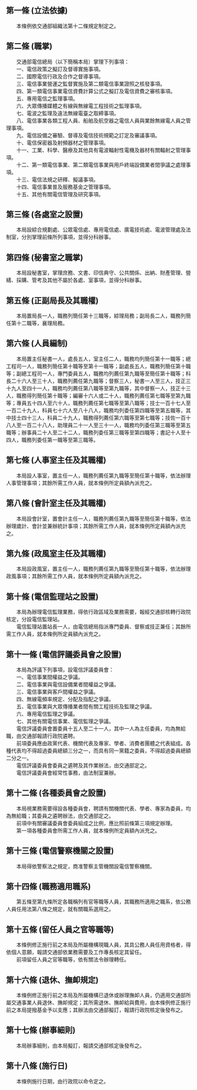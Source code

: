 第一條 (立法依據)
-----------------
　　本條例依交通部組織法第十二條規定制定之。  


第二條 (職掌)
-------------
　　交通部電信總局（以下簡稱本局）掌理下列事項：  
　　一、電信政策之擬訂及督導實施事項。  
　　二、國際電信行政及合作之督導事項。  
　　三、電信事業營運之監督實施及第二類電信事業證照之核發事項。  
　　四、第一類電信事業電信資費計算公式之擬訂及電信資費之審核事項。  
　　五、專用電信之監理事項。  
　　六、大眾傳播媒體之有線與無線電工程技術之監理事項。  
　　七、電波之監理及違法無線電臺之取締事項。  
　　八、電信事業各類工程人員、船舶及航空器之電信人員與業餘無線電人員之管理事項。  
　　九、電信設備之審驗、督導及電信技術規範之訂定及審議事項。  
　　十、電信保密器及射頻器材之管理事項。  
　　十一、工業、科學、醫療及其他具有電波輻射性電機及器材有關輻射之管理事項。  
　　十二、第一類電信事業、第二類電信事業與用戶終端設備業者間爭議之處理事項。  
　　十三、電信法規之研釋、擬議事項。  
　　十四、電信事業普及服務基金之管理事項。  
　　十五、其他有關電信管理及研究事項。  


第三條 (各處室之設置)
---------------------
　　本局設綜合規劃處、公眾電信處、專用電信處、廣電技術處、電波管理處及法制室，分別掌理前條所列事項，並得分科辦事。  


第四條 (秘書室之職掌)
---------------------
　　本局設秘書室，掌理庶務、文書、印信典守、公共關係、出納、財產管理、營繕、採購、管考及其他不屬於各處、室事項，並得分科辦事。  


第五條 (正副局長及其職權)
-------------------------
　　本局置局長一人，職務列簡任第十三職等，綜理局務；副局長二人，職務列簡任第十二職等，襄理局務。  


第六條 (人員編制)
-----------------
　　本局置主任秘書一人，處長五人，室主任二人，職務均列簡任第十一職等；總工程司一人，職務列簡任第十職等至第十一職等；副處長五人，職務列簡任第十職等；副總工程司一人，專門委員五人，職務均列薦任第九職等至簡任第十職等；科長二十六人至三十人，職務列薦任第九職等；督察三人，秘書一人至三人，技正三十九人至四十一人，職務均列薦任第八職等至第九職等，其中督察一人，技正十三人，職務得列簡任第十職等；編審十六人或二十人，職務列薦任第七職等至第九職等；專員五十四人至六十人，職務列薦任第七職等至第八職等；技士一百十七人至一百二十九人，科員七十六人至八十八人，職務均列委任第四職等至第五職等，其中技士四十三人，科員二十九人，職務得列薦任第六職等至第七職等；技佐一百十八人至一百二十八人，助理員二十一人至三十一人，職務均列委任第三職等至第五職等；辦事員二十人至二十二人，職務列委任第三職等至第四職等；書記十人至十四人，職務列委任第一職等至第三職等。  


第七條 (人事室主任及其職權)
---------------------------
　　本局設人事室，置主任一人，職務列薦任第九職等至簡任第十職等，依法辦理人事管理事項；其餘所需工作人員，就本條例所定員額內派充之。  


第八條 (會計室主任及其職權)
---------------------------
　　本局設會計室，置會計主任一人，職務列薦任第九職等至簡任第十職等，依法辦理歲計、會計並兼辦統計事項；其餘所需工作人員，就本條例所定員額內派充之。  


第九條 (政風室主任及其職權)
---------------------------
　　本局設政風室，置主任一人，職務列薦任第九職等至簡任第十職等，依法辦理政風事項；其餘所需工作人員，就本條例所定員額內派充之。  


第十條 (電信監理站之設置)
-------------------------
　　本局為辦理電信監理業務，得依行政區域及業務需要，報經交通部核轉行政院核定，分設電信監理站。  
　　電信監理站置站長一人，由電信總局指派專門委員、督察或技正兼任；其餘所需工作人員，就本條例所定員額內派充之。  


第十一條 (電信評議委員會之設置)
-------------------------------
　　本局為評議下列事項，設電信評議委員會：  
　　一、電信事業間權益之爭議。  
　　二、電信事業與電信設備業者間權益之爭議。  
　　三、電信事業與客戶間權益之爭議。  
　　四、無線電頻率規定、分配及指配之爭議。  
　　五、電信事業與大眾傳播業者間有關工程技術及監理之爭議。  
　　六、專用電信監理之爭議。  
　　七、其他有關電信事業、電信監理之爭議。  
　　電信評議委員會置委員十五人至二十一人，其中一人為主任委員，均為無給職，由交通部報請行政院遴聘。  
　　前項委員應由政黨代表、機關代表及專家、學者、消費者團體之代表組成。各種代表均不得超過委員總額三分之一，而具有同一黨籍之委員，不得超過委員總額二分之一。  
　　電信評議委員會委員之遴聘及其作業辦法，由交通部定之。  
　　電信評議委員會經常性事務，由法制室兼辦。  


第十二條 (各種委員會之設置)
---------------------------
　　本局視業務需要得設各種委員會，聘請有關機關代表、學者、專家為委員，均為無給職；其委員之遴聘辦法，由交通部定之。  
　　前項中有關審議委員會委員組成之比例，應比照前條第三項規定辦理。  
　　第一項各種委員會所需工作人員，就本條例所定員額內派充之。  


第十三條 (電信警察機關之設置)
-----------------------------
　　本局得依警察法之規定，商准警察主管機關設電信警察機關。  


第十四條 (職務適用職系)
-----------------------
　　第五條至第九條所定各職稱列有官等職等人員，其職務所適用之職系，依公務人員任用法第八條之規定，就有關職系選用之。  


第十五條 (留任人員之官等職等)
-----------------------------
　　本條例修正施行前之本局及所屬機構現職人員，其具公務人員任用資格者，得依個人意願，報請交通部依業務需要及工作專長核定其留任。  
　　前項留任人員之官等職等，依有關法令辦理轉任。  


第十六條 (退休、撫卹規定)
-------------------------
　　本條例修正施行前之本局及所屬機構已退休或辦理撫卹人員，仍適用交通部所屬交通事業人員退休、撫卹規定；其所需退休、撫卹給與費用，由本條例修正施行前之本局提撥基金予以支應；其辦法由交通部擬訂，報請行政院核定後發布之。  


第十七條 (辦事細則)
-------------------
　　本局辦事細則，由本局擬訂，報請交通部核定後發布之。  


第十八條 (施行日)
-----------------
　　本條例施行日期，由行政院以命令定之。